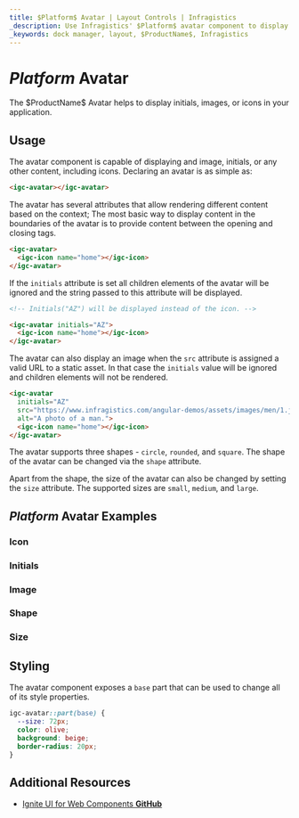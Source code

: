 ```yaml
---
title: $Platform$ Avatar | Layout Controls | Infragistics
_description: Use Infragistics' $Platform$ avatar component to display an image, icon, or initials.
_keywords: dock manager, layout, $ProductName$, Infragistics
---
```


# $Platform$ Avatar

<p class="highlight">The $ProductName$ Avatar helps to display initials, images, or icons in your application.</p>
<div class="divider"></div>

## Usage

The avatar component is capable of displaying and image, initials, or any other content, including icons.
Declaring an avatar is as simple as:

```html
<igc-avatar></igc-avatar>
```

The avatar has several attributes that allow rendering different content based on the context; The most basic way to display content in the boundaries of the avatar is to provide content between the opening and closing tags.

```html
<igc-avatar>
  <igc-icon name="home"></igc-icon>
</igc-avatar>
```

If the `initials` attribute is set all children elements of the avatar will be ignored and the string passed to this attribute will be displayed.


```html
<!-- Initials("AZ") will be displayed instead of the icon. -->

<igc-avatar initials="AZ">
  <igc-icon name="home"></igc-icon>
</igc-avatar>
```

The avatar can also display an image when the `src` attribute is assigned a valid URL to a static asset. In that case the `initials` value will be ignored and children elements will not be rendered.

```html
<igc-avatar 
  initials="AZ"
  src="https://www.infragistics.com/angular-demos/assets/images/men/1.jpg"
  alt="A photo of a man.">
  <igc-icon name="home"></igc-icon>
</igc-avatar>
```

The avatar supports three shapes - `circle`, `rounded`, and `square`. The shape of the avatar can be changed via the `shape` attribute. 

Apart from the shape, the size of the avatar can also be changed by setting the `size` attribute. The supported sizes are `small`, `medium`, and `large`.

## $Platform$ Avatar Examples

### Icon

<code-view style="height: 150px"
           data-demos-base-url="{environment:dvDemosBaseUrl}"
           iframe-src="{environment:dvDemosBaseUrl}/avatar-icon"
           alt="$Platform$ Avatar Example"
           github-src="layouts/avatar-icon">
</code-view>

### Initials

<code-view style="height: 300px"
           data-demos-base-url="{environment:dvDemosBaseUrl}"
           iframe-src="{environment:dvDemosBaseUrl}/avatar-initials"
           alt="$Platform$ Avatar Example"
           github-src="layouts/avatar-initials">
</code-view>

### Image

<code-view style="height: 300px"
           data-demos-base-url="{environment:dvDemosBaseUrl}"
           iframe-src="{environment:dvDemosBaseUrl}/avatar-image"
           alt="$Platform$ Avatar Example"
           github-src="layouts/avatar-image">
</code-view>

### Shape

<code-view style="height: 300px"
           data-demos-base-url="{environment:dvDemosBaseUrl}"
           iframe-src="{environment:dvDemosBaseUrl}/avatar-shape"
           alt="$Platform$ Avatar Example"
           github-src="layouts/avatar-shape">
</code-view>

### Size

<code-view style="height: 300px"
           data-demos-base-url="{environment:dvDemosBaseUrl}"
           iframe-src="{environment:dvDemosBaseUrl}/avatar-size"
           alt="$Platform$ Avatar Example"
           github-src="layouts/avatar-size">
</code-view>

## Styling

The avatar component exposes a `base` part that can be used to change all of its style properties.

```css
igc-avatar::part(base) {
  --size: 72px;
  color: olive;
  background: beige;
  border-radius: 20px;
}
```
## Additional Resources

<div class="divider--half"></div>

* [Ignite UI for Web Components **GitHub**](https://github.com/IgniteUI/igniteui-webcomponents)
